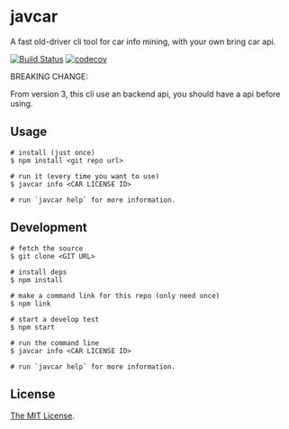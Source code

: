 # javcar

A fast old-driver cli tool for car info mining, with your own bring car api.

[![Build Status](https://travis-ci.com/codinggirl/javcar.svg?branch=master)](https://travis-ci.com/codinggirl/javcar)
[![codecov](https://codecov.io/gh/codinggirl/javcar/branch/master/graph/badge.svg)](https://codecov.io/gh/codinggirl/javcar)

BREAKING CHANGE:

From version 3, this cli use an backend api, you should have a api before using.

## Usage

```
# install (just once)
$ npm install <git repo url>

# run it (every time you want to use)
$ javcar info <CAR LICENSE ID>

# run `javcar help` for more information.
```

## Development

```
# fetch the source
$ git clone <GIT URL>

# install deps
$ npm install

# make a command link for this repo (only need once)
$ npm link

# start a develop test
$ npm start

# run the command line
$ javcar info <CAR LICENSE ID>

# run `javcar help` for more information.
```

## License

[The MIT License](LICENSE).
